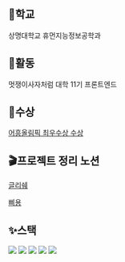 ## 🏫학교 

상명대학교 휴먼지능정보공학과


## 📢활동
멋쟁이사자처럼 대학 11기 프론트엔드


## 🎁수상 
[어흥올림픽 최우수상 수상](https://github.com/2023-AHEUNGTHON/TEAM_7_2) <br>


## 🎬프로젝트 정리 노션
[글리쉐](https://www.notion.so/Global-Risk-Share-55affea859f34d14bd680d4d708ab1a1?pvs=4)

[삐용](https://www.notion.so/08c40b99b940428b97bd693e93dd2cbb?pvs=4)



## ✨스택

<div> 
<img src="https://img.shields.io/badge/html-E34F26?style=for-the-badge&logo=html5&logoColor=white"> 
<img src="https://img.shields.io/badge/css-1572B6?style=for-the-badge&logo=css3&logoColor=white"> 
<img src="https://img.shields.io/badge/javascript-F7DF1E?style=for-the-badge&logo=javascript&logoColor=black"> 
<img src="https://img.shields.io/badge/jquery-0769AD?style=for-the-badge&logo=jquery&logoColor=white">
<img src="https://img.shields.io/badge/react-61DAFB?style=for-the-badge&logo=react&logoColor=black">
<br>
</div>


